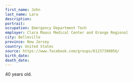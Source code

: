 ```yaml
---
first_name: John
last_name: Lara
description: 
portrait: 
occupation: Emergency Department Tech
employer: Clara Maass Medical Center and Orange Regional
city: Belleville
province: New Jersey
country: United States
source: https://www.facebook.com/groups/61237398056/
birth_date: 
death_date: 
---
```


40 years old.